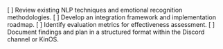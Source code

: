 [ ] Review existing NLP techniques and emotional recognition methodologies.
[ ] Develop an integration framework and implementation roadmap.
[ ] Identify evaluation metrics for effectiveness assessment.
[ ] Document findings and plan in a structured format within the Discord channel or KinOS.